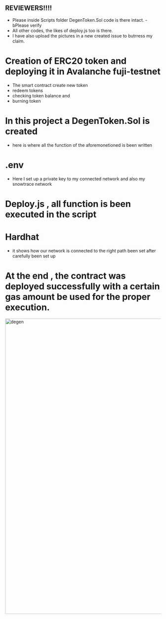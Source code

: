 ## REVIEWERS!!!!
- Please inside Scripts folder DegenToken.Sol code is there intact.
-bPlease verify
- All other codes, the likes of deploy.js too is there. 
- I have also upload the pictures in a new created issue to butrress my claim.

# Creation of ERC20 token and deploying it in Avalanche fuji-testnet
- The smart contract create new token
- redeem tokens
- checking token balance and
- burning token
# In this project a DegenToken.Sol is created 
- here is where all the function of the aforemonetioned is been written

# .env
- Here I set up a private key to my connected network and also my snowtrace network
# Deploy.js , all function is been executed in the script

# Hardhat
- it shows how our network is connected to the right path been set after carefully been set up

# At the end , the contract was deployed successfully with a certain gas amount be used for the proper execution.


<img width="957" alt="degen" src="https://github.com/Jaybee02/DegenTContract/assets/82292503/c09edef6-395e-4af6-a7f7-b8ba3d298e4e">





```
